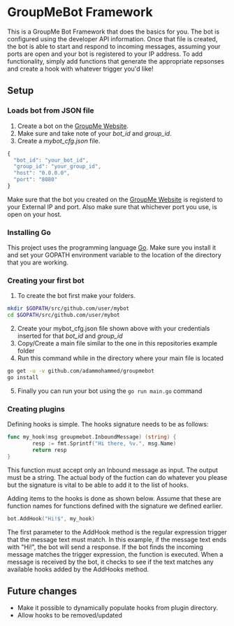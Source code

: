 # GroupMeBot Framework
This is a GroupMe Bot Framework that does the basics for you. The bot is configured using the developer API
information. Once that file is created, the bot is able to start and respond to incoming messages, assuming
your ports are open and your bot is registered to your IP address. To add functionality, simply add functions 
that generate the appropriate repsonses and create a hook with whatever trigger you'd like!
## Setup
### Loads bot from JSON file
1. Create a bot on the [GroupMe Website][1].
2. Make sure and take note of your _bot\_id_ and _group\_id_. 
3. Create a _mybot\_cfg.json_ file.
```javascript
{
  "bot_id": "your_bot_id",
  "group_id": "your_group_id",
  "host": "0.0.0.0",
  "port": "8080"
}
```
Make sure that the bot you created on the [GroupMe Website][1] is registerd to your External IP
and port. Also make sure that whichever port you use, is open on your host.
### Installing Go
This project uses the programming language [Go](https://golang.org).
Make sure you install it and set your GOPATH environment variable to the location of the
directory that you are working.

### Creating your first bot
1. To create the bot first make your folders.
```sh
mkdir $GOPATH/src/github.com/user/mybot
cd $GOPATH/src/github.com/user/mybot
```
2. Create your mybot_cfg.json file shown above with your credentials
       inserted for that *bot_id* and *group_id*
3. Copy/Create a main file similar to the one in this repositories example folder
4. Run this command while in the directory where your main file is located
```sh
go get -u -v github.com/adammohammed/groupmebot
go install
```
5. Finally you can run your bot using the `go run main.go` command
### Creating plugins
Defining hooks is simple. The hooks signature needs to be as follows:
```go
func my_hook(msg groupmebot.InboundMessage) (string) {
        resp := fmt.Sprintf("Hi there, %v.", msg.Name)
        return resp
}
```

This function must accept only an Inbound message as input.
The output must be a string. The actual body of the fuction can do whatever you please
but the signature is vital to be able to add it to the list of hooks.

Adding items to the hooks is done as shown below. Assume that these are function names for functions
defined with the signature we defined earlier.
```go
bot.AddHook("Hi!$", my_hook)
```

The first parameter to the AddHook method is the regular expression trigger that the message text must match.
In this example, if the message text ends with "Hi!", the bot will send a response.
If the bot finds the incoming message matches the trigger expression, the function is executed. When a 
message is received by the bot, it checks to see if the text matches any available hooks added by the 
AddHooks method.

## Future changes
- Make it possible to dynamically populate hooks from plugin directory.
- Allow hooks to be removed/updated

[1]: http://dev.groupme.com/ "Developer GroupMe Website"
